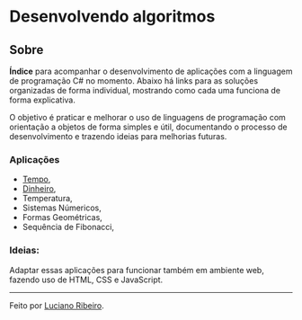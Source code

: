 # Desenvolvendo algoritmos

## Sobre
**Índice** para acompanhar o desenvolvimento de aplicações com a linguagem de programação C# no momento.
Abaixo há links para as soluções organizadas de forma individual, mostrando como cada uma funciona de forma explicativa.

O objetivo é praticar e melhorar o uso de linguagens de programação com orientação a objetos de forma simples e útil, documentando o processo de desenvolvimento e trazendo ideias para melhorias futuras.

### Aplicações

 - [Tempo](https://github.com/LucianoR8/aplicacoes-console/blob/master/codigo-fonte/tempo/README.md),
 - [Dinheiro](https://github.com/LucianoR8/separador-dinheiro),
 - Temperatura,
 - Sistemas Númericos,
 - Formas Geométricas,
 - Sequência de Fibonacci,

### Ideias:
Adaptar essas aplicações para funcionar também em ambiente web, fazendo uso de HTML, CSS e JavaScript.

---
Feito por [Luciano Ribeiro](https://github.com/LucianoR8).
